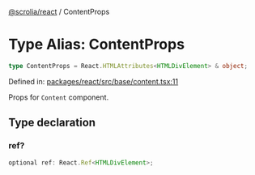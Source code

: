 [@scrolia/react](../README.md) / ContentProps

# Type Alias: ContentProps

```ts
type ContentProps = React.HTMLAttributes<HTMLDivElement> & object;
```

Defined in: [packages/react/src/base/content.tsx:11](https://github.com/alpheustangs/scrolia/blob/99f515e4b0095d09a280c57c2fd0f9cf08d6dcf1/packages/react/src/base/content.tsx#L11)

Props for `Content` component.

## Type declaration

### ref?

```ts
optional ref: React.Ref<HTMLDivElement>;
```
